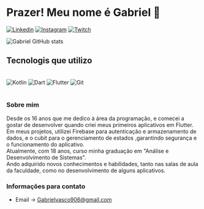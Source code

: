 # Prazer! Meu nome é Gabriel 🫡

[![Linkedin](https://img.shields.io/badge/LinkedIn-0077B5?style=for-the-badge&logo=linkedin&logoColor=white)](https://www.linkedin.com/in/gabriel-ferreira-vasconcelos-8b7b11258/)
[![Instagram](https://img.shields.io/badge/Instagram-E4405F?style=for-the-badge&logo=instagram&logoColor=white)](https://www.instagram.com/bielz_dev/) 
[![Twitch](https://img.shields.io/badge/Twitch-9146FF?style=for-the-badge&logo=twitch&logoColor=white)](https://img.shields.io/badge/Twitch-9146FF?style=for-the-badge&logo=twitch&logoColor=white) 

![Gabriel GitHub stats](https://github-readme-stats.vercel.app/api?username=GabrielVasco13&show_icons=true&theme=radical) 

## Tecnologis que utilizo


<div style="display: inline_block"><br/>
  <img align="center" alt="Kotlin" src="https://img.shields.io/badge/Kotlin-0095D5?&style=for-the-badge&logo=kotlin&logoColor=white" />
  <img align="center" alt="Dart" src="https://img.shields.io/badge/Dart-0175C2?style=for-the-badge&logo=dart&logoColor=white" />
  <img align="center" alt="Flutter" src="https://img.shields.io/badge/Flutter-02569B?style=for-the-badge&logo=flutter&logoColor=white" />
  <img align="center" alt="Git" src="https://img.shields.io/badge/GIT-E44C30?style=for-the-badge&logo=git&logoColor=white" />
</div><br/>

### Sobre mim
Desde os 16 anos que me dedico à área da programação, e comecei a gostar de desenvolver quando criei meus primeiros aplicativos em Flutter.</br>
Em meus projetos, utilizei Firebase para autenticação e armazenamento de dados, e o cubit para o gerenciamento de estados ,garantindo segurança e o funcionamento do aplicativo.</br>
Atualmente, com 18 anos, curso minha graduação em "Análise e Desenvolvimento de Sistemas".</br>
Ando adquirido novos conhecimentos e habilidades, tanto nas salas de aula da faculdade, como no desenvolvimento de alguns aplicativos.

### Informações para contato

- Email -> Gabrielvasco906@gmail.com 
